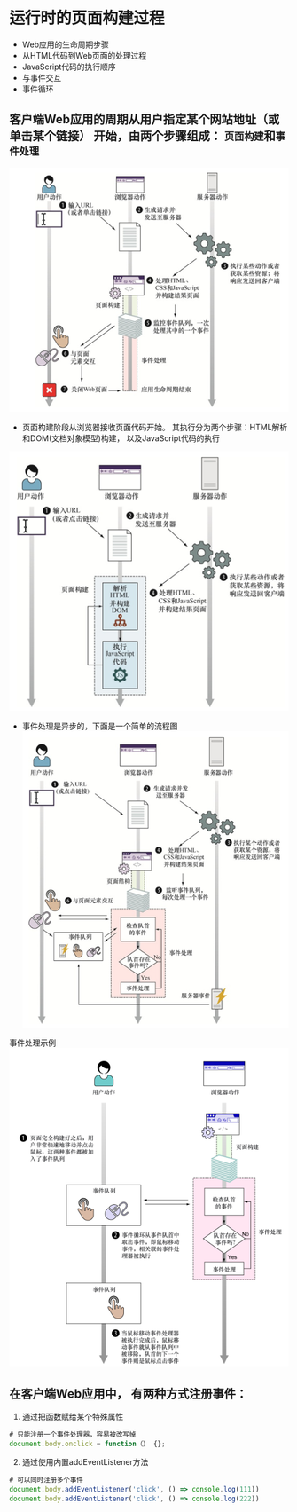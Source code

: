 <!--
 * @Author: tim
 * @Date: 2020-10-19 16:56:14
 * @LastEditors: tim
 * @LastEditTime: 2020-10-20 14:21:57
 * @Description: 
-->
# 运行时的页面构建过程
* Web应用的生命周期步骤
* 从HTML代码到Web页面的处理过程
* JavaScript代码的执行顺序
* 与事件交互
* 事件循环

## 客户端Web应用的周期从用户指定某个网站地址（或单击某个链接） 开始，由两个步骤组成： `页面构建`和`事件处理`

![Web应用的生命周期](./imgs/Web应用的生命周期.png)

* 页面构建阶段从浏览器接收页面代码开始。 其执行分为两个步骤：HTML解析和DOM(文档对象模型)构建， 以及JavaScript代码的执行

![页面构建阶段](./imgs/页面构建阶段.png)

* 事件处理是异步的，下面是一个简单的流程图
![事件处理](./imgs/事件处理.png)

事件处理示例
![事件处理示例](./imgs/事件处理示例.png)

## 在客户端Web应用中， 有两种方式注册事件：

1. 通过把函数赋给某个特殊属性
``` js
# 只能注册一个事件处理器，容易被改写掉
document.body.onclick = function（） {};
```

2. 通过使用内置addEventListener方法
``` js
# 可以同时注册多个事件
document.body.addEventListener('click', () => console.log(111))
document.body.addEventListener('click', () => console.log(222))
```
